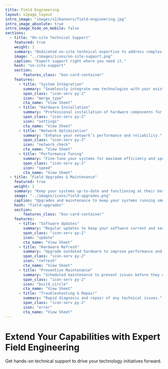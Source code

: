 ```yaml
---
title: Field Engineering
layout: v2page_layout
intro_image: "images/v2/banners/field-engineering.jpg"
intro_image_absolute: true
intro_image_hide_on_mobile: false
sections:
  - title: "On-site Technical Support"
    featured: true
    weight: 1
    summary: "Dedicated on-site technical expertise to address complex challenges."
    image: "../images/icons/on-site-support.png"
    caption: "Expert support right where you need it."
    hash: "on-site-support"
    section:
        features_class: "box-card-container"
    features:
      - title: "System Integration"
        summary: "Seamlessly integrate new technologies with your existing systems."
        span_class: "icon-serv py-2"
        icon: "merge_type"
        cta_name: "View Sheet"
      - title: "Hardware Installation"
        summary: "Professional installation of hardware components for optimized performance."
        span_class: "icon-serv py-2"
        icon: "settings"
        cta_name: "View Sheet"
      - title: "Network Optimization"
        summary: "Enhance your network’s performance and reliability."
        span_class: "icon-serv py-2"
        icon: "network_check"
        cta_name: "View Sheet"
      - title: "Performance Tuning"
        summary: "Fine-tune your systems for maximum efficiency and speed."
        span_class: "icon-serv py-2"
        icon: "speed"
        cta_name: "View Sheet"
  - title: "Field Upgrades & Maintenance"
    featured: true
    weight: 2
    summary: "Keep your systems up-to-date and functioning at their best with our field upgrade and maintenance services."
    image: "../images/icons/field-upgrades.png"
    caption: "Upgrades and maintenance to keep your systems running smoothly."
    hash: "field-upgrades"
    section:
        features_class: "box-card-container"
    features:
      - title: "Software Updates"
        summary: "Regular updates to keep your software current and secure."
        span_class: "icon-serv py-2"
        icon: "update"
        cta_name: "View Sheet"
      - title: "Hardware Refresh"
        summary: "Upgrade outdated hardware to improve performance and reliability."
        span_class: "icon-serv py-2"
        icon: "refresh"
        cta_name: "View Sheet"
      - title: "Preventive Maintenance"
        summary: "Scheduled maintenance to prevent issues before they occur."
        span_class: "icon-serv py-2"
        icon: "build_circle"
        cta_name: "View Sheet"
      - title: "Troubleshooting & Repair"
        summary: "Rapid diagnosis and repair of any technical issues."
        span_class: "icon-serv py-2"
        icon: "error"
        cta_name: "View Sheet"
---
```


# Extend Your Capabilities with Expert Field Engineering

Get hands-on technical support to drive your technology initiatives forward.
